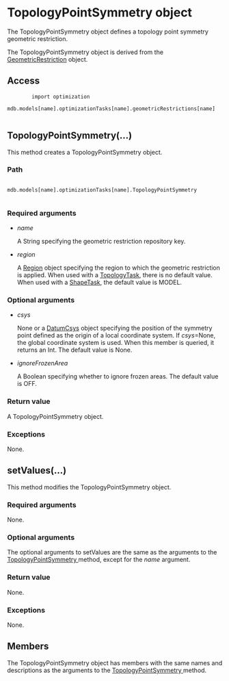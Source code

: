 # TopologyPointSymmetry object

The TopologyPointSymmetry object defines a topology point symmetry geometric restriction.

The TopologyPointSymmetry object is derived from the [GeometricRestriction](https://help.3ds.com/2022/english/DSSIMULIA_Established/SIMACAEKERRefMap/simaker-c-geometricrestrictionpyc.htm?ContextScope=all) object.

## Access

```
        import optimization
        mdb.models[name].optimizationTasks[name].geometricRestrictions[name]
      
```

## TopologyPointSymmetry(...)



This method creates a TopologyPointSymmetry object.



### Path

```
          mdb.models[name].optimizationTasks[name].TopologyPointSymmetry
        
```

### Required arguments

- *name*

  A String specifying the geometric restriction repository key.

- *region*

  A [Region](https://help.3ds.com/2022/english/DSSIMULIA_Established/SIMACAEKERRefMap/simaker-c-regionpyc.htm?ContextScope=all) object specifying the region to which the geometric restriction is applied. When used with a [TopologyTask](https://help.3ds.com/2022/english/DSSIMULIA_Established/SIMACAEKERRefMap/simaker-c-topologytaskpyc.htm?ContextScope=all), there is no default value. When used with a [ShapeTask](https://help.3ds.com/2022/english/DSSIMULIA_Established/SIMACAEKERRefMap/simaker-c-shapetaskpyc.htm?ContextScope=all), the default value is MODEL.

### Optional arguments

- *csys*

  None or a [DatumCsys](https://help.3ds.com/2022/english/DSSIMULIA_Established/SIMACAEKERRefMap/simaker-c-datumcsyspyc.htm?ContextScope=all) object specifying the position of the symmetry point defined as the origin of a local coordinate system. If *csys*=None, the global coordinate system is used. When this member is queried, it returns an Int. The default value is None.

- *ignoreFrozenArea*

  A Boolean specifying whether to ignore frozen areas. The default value is OFF.

### Return value

A TopologyPointSymmetry object.

### Exceptions

None.



## setValues(...)



This method modifies the TopologyPointSymmetry object.



### Required arguments

None.

### Optional arguments

The optional arguments to setValues are the same as the arguments to the [TopologyPointSymmetry ](https://help.3ds.com/2022/english/DSSIMULIA_Established/SIMACAEKERRefMap/simaker-c-topologypointsymmetrypyc.htm?ContextScope=all#simaker-topologypointsymmetrytopologypointsymmetrypyc)method, except for the *name* argument.

### Return value

None.

### Exceptions

None.



## Members

The TopologyPointSymmetry object has members with the same names and descriptions as the arguments to the [TopologyPointSymmetry ](https://help.3ds.com/2022/english/DSSIMULIA_Established/SIMACAEKERRefMap/simaker-c-topologypointsymmetrypyc.htm?ContextScope=all#simaker-topologypointsymmetrytopologypointsymmetrypyc)method.